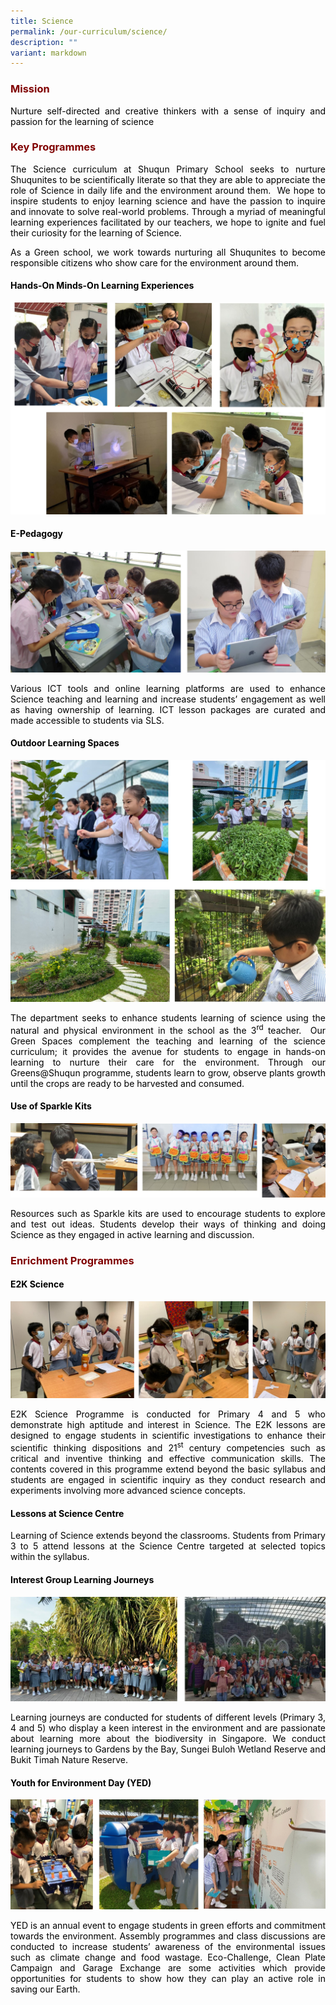 ```yaml
---
title: Science
permalink: /our-curriculum/science/
description: ""
variant: markdown
---
```

<h3 style="text-align: justify;"><strong><span style="color: #800000;">Mission</span></strong></h3>

<p style="text-align: justify;"><span style="color: #000000;">Nurture self-directed and creative thinkers with a sense of inquiry and passion for the learning of science</span></p>

<h3 style="text-align: justify;"><strong><span style="color: #800000;">Key Programmes</span></strong></h3>

<p style="text-align: justify;"><span style="color: #000000;">The Science curriculum at Shuqun Primary School seeks to nurture Shuqunites to be scientifically literate so that they are able to appreciate the role of Science in daily life and the environment around them.&nbsp; We hope to inspire students to enjoy learning science and have the passion to inquire and innovate to solve real-world problems. Through a myriad of meaningful learning experiences facilitated by our teachers, we hope to ignite and fuel their curiosity for the learning of Science.</span></p>
<p style="text-align: justify;"><span style="color: #000000;">As a Green school, we work towards nurturing all Shuqunites to become responsible citizens who show care for the environment around them.</span></p>
<h4><span style="color: #000000;"><strong><span style="color: #000000;">Hands-On Minds-On Learning Experiences</span> &nbsp;</strong></span></h4>

![](/images/Science001.jpg)
<h4 style="text-align: justify;"><span style="color: #000000;"><strong>E-Pedagogy </strong></span></h4>

![](/images/Science002.jpg)
<p style="text-align: justify;"><span style="color: #000000;">Various ICT tools and online learning platforms are used to enhance Science teaching and learning and increase students’ engagement as well as having ownership of learning. ICT lesson packages are curated and made accessible to students via SLS.<strong>&nbsp;</strong></span></p>

<h4 style="text-align: justify;"><span style="color: #000000;"><strong>Outdoor Learning Spaces </strong></span></h4>

![](/images/Science003.jpg)
<p style="text-align: justify;"><span style="color: #000000;">The department seeks to enhance students learning of science using the natural and physical environment in the school as the 3<sup>rd</sup> teacher.&nbsp; Our Green Spaces complement the teaching and learning of the science curriculum; it provides the avenue for students to engage in hands-on learning to nurture their care for the environment. Through our Greens@Shuqun programme, students learn to grow, observe plants growth until the crops are ready to be harvested and consumed. &nbsp;</span></p>

<h4 style="text-align: justify;"><span style="color: #000000;"><strong>Use of Sparkle Kits </strong></span></h4>

![](/images/Science004.jpg)
<p style="text-align: justify;"><span style="color: #000000;">Resources such as Sparkle kits are used to encourage students to explore and test out ideas. Students develop their ways of thinking and doing Science as they engaged in active learning and discussion.</span></p>

<h3 style="text-align: justify;"><strong><span style="color: #800000;">Enrichment Programmes</span></strong></h3>

<h4 style="text-align: justify;"><span style="color: #000000;"><strong>E2K Science </strong></span></h4>

![](/images/Science005.jpg)
<p style="text-align: justify;"><span style="color: #000000;">E2K Science Programme is conducted for Primary 4 and 5 who demonstrate high aptitude and interest in Science. The E2K lessons are designed to engage students in scientific investigations to enhance their scientific thinking dispositions and 21<sup>st</sup> century competencies such as critical and inventive thinking and effective communication skills. The contents covered in this programme extend beyond the basic syllabus and students are engaged in scientific inquiry as they conduct research and experiments involving more advanced science concepts.</span></p>

<h4 style="text-align: justify;"><span style="color: #000000;"><strong>Lessons at Science Centre </strong></span></h4>


<p style="text-align: justify;"><span style="color: #000000;">Learning of Science extends beyond the classrooms. Students from Primary 3 to 5 attend lessons at the Science Centre targeted at selected topics within the syllabus.</span></p>

<h4 style="text-align: justify;"><span style="color: #000000;"><strong>Interest Group Learning Journeys</strong></span></h4>

![](/images/Science006.jpg)
<p style="text-align: justify;"><span style="color: #000000;">Learning journeys are conducted for students of different levels (Primary 3, 4 and 5) who display a keen interest in the environment and are passionate about learning more about the biodiversity in Singapore. We conduct learning journeys to Gardens by the Bay, Sungei Buloh Wetland Reserve and Bukit Timah Nature Reserve.</span></p>

<h4 style="text-align: justify;"><span style="color: #000000;"><strong>Youth for Environment Day (YED) </strong></span></h4>

![](/images/Science007.jpg)
<p style="text-align: justify;"><span style="color: #000000;">YED is an annual event to engage students in green efforts and commitment towards the environment. Assembly programmes and class discussions are conducted to increase students’ awareness of the environmental issues such as climate change and food wastage. Eco-Challenge, Clean Plate Campaign and Garage Exchange are some activities which provide opportunities for students to show how they can play an active role in saving our Earth.</span></p>
